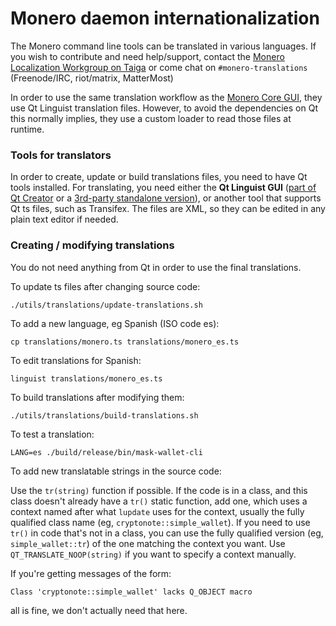 Monero daemon internationalization
==================================

The Monero command line tools can be translated in various languages. If you wish to contribute and need help/support, contact the [Monero Localization Workgroup on Taiga](https://taiga.getmonero.org/project/erciccione-monero-localization/) or come chat on `#monero-translations` (Freenode/IRC, riot/matrix, MatterMost)

In order to use the same translation workflow as the [Monero Core GUI](https://github.com/monero-project/monero-core), they use Qt Linguist translation files.  However, to avoid the dependencies on Qt this normally implies, they use a custom loader to read those files at runtime.

### Tools for translators

In order to create, update or build translations files, you need to have Qt tools installed. For translating, you need either the **Qt Linguist GUI** ([part of Qt Creator](https://www.qt.io/download) or a [3rd-party standalone version](https://github.com/lelegard/qtlinguist-installers/releases)), or another tool that supports Qt ts files, such as Transifex.  The files are XML, so they can be edited in any plain text editor if needed.

### Creating / modifying translations

You do not need anything from Qt in order to use the final translations.

To update ts files after changing source code:

    ./utils/translations/update-translations.sh

To add a new language, eg Spanish (ISO code es):

    cp translations/monero.ts translations/monero_es.ts

To edit translations for Spanish:

    linguist translations/monero_es.ts

To build translations after modifying them:

    ./utils/translations/build-translations.sh

To test a translation:

    LANG=es ./build/release/bin/mask-wallet-cli

To add new translatable strings in the source code:

Use the `tr(string)` function if possible. If the code is in a class, and this class doesn't already have a `tr()` static function, add one, which uses a context named after what `lupdate` uses for the context, usually the fully qualified class name (eg, `cryptonote::simple_wallet`).  If you need to use `tr()` in code that's not in a class, you can use the fully qualified version (eg, `simple_wallet::tr`) of the one matching the context you want. Use `QT_TRANSLATE_NOOP(string)` if you want to specify a context manually.

If you're getting messages of the form:

    Class 'cryptonote::simple_wallet' lacks Q_OBJECT macro

all is fine, we don't actually need that here.
